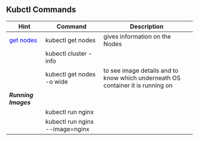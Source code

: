 ## Kubctl Commands

|Hint| Command|Description|
|----------|--------|-----------|
|<span style="color:blue">get nodes</span>| kubectl get nodes | gives information on the Nodes|
|| kubectl cluster -info||
|| kubectl get nodes -o wide|to see image details and to know which underneath OS container it is running on|
|<b><i>Running Images</i></b>|||
||kubectl run nginx||
||kubectl run nginx --image=nginx||

